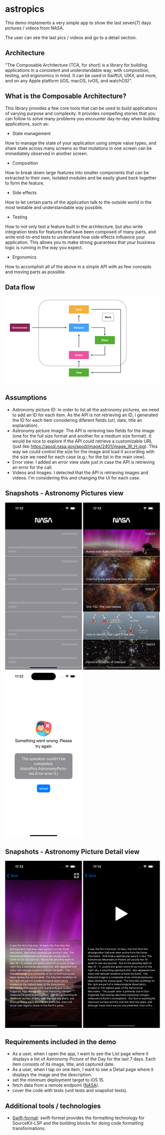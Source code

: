 # astropics

This demo implements a very simple app to show the last seven(7) days pictures / videos from NASA.

The user can see the last pics / videos and go to a detail section.


## Architecture

"The Composable Architecture (TCA, for short) is a library for building applications in a consistent and understandable way, with composition, testing, and ergonomics in mind. It can be used in SwiftUI, UIKit, and more, and on any Apple platform (iOS, macOS, tvOS, and watchOS)".


## What is the Composable Architecture?

This library provides a few core tools that can be used to build applications of varying purpose and complexity. It provides compelling stories that you can follow to solve many problems you encounter day-to-day when building applications, such as:

* State management

How to manage the state of your application using simple value types, and share state across many screens so that mutations in one screen can be immediately observed in another screen.

* Composition

How to break down large features into smaller components that can be extracted to their own, isolated modules and be easily glued back together to form the feature.

* Side effects

How to let certain parts of the application talk to the outside world in the most testable and understandable way possible.

* Testing

How to not only test a feature built in the architecture, but also write integration tests for features that have been composed of many parts, and write end-to-end tests to understand how side effects influence your application. This allows you to make strong guarantees that your business logic is running in the way you expect.

* Ergonomics

How to accomplish all of the above in a simple API with as few concepts and moving parts as possible.


## Data flow
<p float="center">
  <img src="https://github.com/rcasanovan/astropics/blob/main/Images/TCA_image.001.jpeg"/>
</p>

## Assumptions
- Astronomy picture ID: In order to list all the astronomy pictures, we need to add an ID for each item. As the API is not retrieving an ID, I generated the ID for each tiem considering diferent fields (url, date, title an explanation).
- Astronomy picture image: The API is rerieving two fields for the image (one for the full size format and another for a medium size format). It would be nice to explore if the API could retrieve a customizable URL (just like https://apod.nasa.gov/apod/image/2401/image_W_H.jpg). This way we could control the size for the image and load it according with the size we need for each case (e.g.: for the list in the main view).
- Error view: I added an error view state just in case the API is retrieving an error for the call.
- Videos and Images: I detected that the API is retrieving images and videos. I'm considering this and changing the UI for each case.

## Snapshots - Astronomy Pictures view
<p float="left">
  <img src="https://github.com/rcasanovan/astropics/blob/main/Images/Simulator%20Screenshot%20-%20iPhone%2015%20Pro%20-%202024-06-13%20at%2017.13.04.png" width="250" />
  <img src="https://github.com/rcasanovan/astropics/blob/main/Images/Simulator%20Screenshot%20-%20iPhone%2015%20Pro%20-%202024-06-13%20at%2017.13.10.png" width="250" /> 
  <img src="https://github.com/rcasanovan/astropics/blob/main/Images/Simulator%20Screenshot%20-%20iPhone%2015%20Pro%20-%202024-06-13%20at%2017.22.35.png" width="250" /> 
</p>

## Snapshots - Astronomy Picture Detail view
<p float="left">
  <img src="https://github.com/rcasanovan/astropics/blob/main/Images/Simulator%20Screenshot%20-%20iPhone%2015%20Pro%20-%202024-06-13%20at%2017.13.16.png" width="250" />
  <img src="https://github.com/rcasanovan/astropics/blob/main/Images/Simulator%20Screenshot%20-%20iPhone%2015%20Pro%20-%202024-06-13%20at%2017.14.34.png" width="250" />
</p>

## Requirements included in the demo
- As a user, when I open the app, I want to see the List page where it displays a list of Astronomy Picture of the Day for the last 7 days. Each item consists of its image, title, and captured date.
- As a user, when I tap on one item, I want to see a Detail page where it displays the image and the description.
- set the minimum deployment target to iOS 15.
- fetch data from a remote endpoint ([NASA](https://api.nasa.gov/planetary/apod?api_key=DEMO_KEY&start_date=YYYY-MM-DD&end_date=YYYY-MM-DD)).
- cover the code with tests (unit tests and snapshot tests).

## Additional tools / technologies
* [Swift-format](https://github.com/apple/swift-format): swift-format provides the formatting technology for SourceKit-LSP and the building blocks for doing code formatting transformations.
